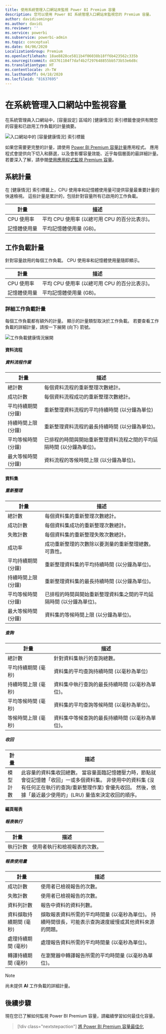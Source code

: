 ```yaml
---
title: 使用系統管理入口網站來監視 Power BI Premium 容量
description: 您可以使用 Power BI 系統管理入口網站來監視您的 Premium 容量。
author: davidiseminger
ms.author: davidi
ms.reviewer: ''
ms.service: powerbi
ms.subservice: powerbi-admin
ms.topic: conceptual
ms.date: 04/06/2020
LocalizationGroup: Premium
ms.openlocfilehash: 18ae8828ce5811b4f06038b18ff6b423562c335b
ms.sourcegitcommit: d43761104f7daf4b2f297648855bb573b53e6d8c
ms.translationtype: HT
ms.contentlocale: zh-TW
ms.lasthandoff: 04/18/2020
ms.locfileid: "81637695"
---
```

# <a name="monitor-capacities-in-the-admin-portal"></a>在系統管理入口網站中監視容量

在系統管理員入口網站中，[容量設定]  區域的 [健康情況]  索引標籤會提供有關您的容量和已啟用工作負載的計量摘要。  

![入口網站中的 [容量健康情況] 索引標籤](media/service-admin-premium-monitor-portal/admin-portal-health.png)

如果您需要更完整的計量，請使用 [Power BI Premium 容量計量](service-admin-premium-monitor-capacity.md)應用程式。 應用程式會提供向下切入和篩選，以及會影響容量效能、近乎每個層面的最詳細計量。 若要深入了解，請參閱[使用應用程式監視 Premium 容量](service-admin-premium-monitor-capacity.md)。





## <a name="system-metrics"></a>系統計量

在 [健康情況]  索引標籤上，CPU 使用率和記憶體使用量可提供容量最重要計量的快速檢視。 這些計量是累計的，包括針對容量所有已啟用的工作負載。

| **計量** | **描述** |
| --- | --- |
| CPU 使用率 | 平均 CPU 使用率 (以總可用 CPU 的百分比表示)。 |
| 記憶體使用量 | 平均記憶體使用量 (GB)。|

## <a name="workload-metrics"></a>工作負載計量

針對容量啟用的每個工作負載。 CPU 使用率和記憶體使用量隨即顯示。

| **計量** | **描述** |
| --- | --- |
| CPU 使用率 | 平均 CPU 使用率 (以總可用 CPU 的百分比表示)。 |
| 記憶體使用量 | 平均記憶體使用量 (GB)。|

### <a name="detailed-workload-metrics"></a>詳細工作負載計量

每個工作負載都有額外的計量。 顯示的計量類型取決於工作負載。 若要查看工作負載的詳細計量，請按一下展開 (向下) 箭號。

![工作負載健康情況展開](media/service-admin-premium-monitor-portal/admin-portal-health-expand.png)

#### <a name="dataflows"></a>資料流程

##### <a name="dataflow-operations"></a>資料流程作業

| **計量** | **描述** |
| --- | --- |
| 總計數 | 每個資料流程的重新整理次數總計。 |
| 成功計數 | 每個資料流程成功的重新整理次數總計。|
| 平均持續期間 (分鐘) | 重新整理資料流程的平均持續時間 (以分鐘為單位) |
| 持續時間上限 (分鐘) | 重新整理資料流程的最長持續時間 (以分鐘為單位)。 |
| 平均等候時間 (分鐘) | 已排程的時間與開始重新整理資料流程之間的平均延隔時間 (以分鐘為單位)。 |
| 最大等候時間 (分鐘) | 資料流程的等候時間上限 (以分鐘為單位)。  |

#### <a name="datasets"></a>資料集

##### <a name="refresh"></a>重新整理

| **計量** | **描述** |
| --- | --- |
| 總計數 | 每個資料集的重新整理次數總計。 |
| 成功計數 | 每個資料集成功的重新整理次數總計。 |
| 失敗計數 | 每個資料集的重新整理失敗次數總計。 |
| 成功率  | 成功重新整理的次數除以要測量的重新整理總數。 可靠性。 |
| 平均持續期間 (分鐘) | 重新整理資料集的平均持續時間 (以分鐘為單位)。  |
| 持續時間上限 (分鐘) | 重新整理資料集的最長持續時間 (以分鐘為單位)。 |
| 平均等候時間 (分鐘) | 已排程的時間與開始重新整理資料集之間的平均延隔時間 (以分鐘為單位)。 |
| 最大等候時間 (分鐘) | 資料集的等候時間上限 (以分鐘為單位)。 |

##### <a name="query"></a>查詢

| **計量** | **描述** |
| --- | --- |
| 總計數 | 針對資料集執行的查詢總數。 |
| 平均持續期間 (毫秒) |資料集的平均查詢持續時間 (以毫秒為單位)|
| 持續時間上限 (毫秒) |資料集中執行查詢的最長持續時間 (以毫秒為單位)。 |
| 平均等候時間 (毫秒) |資料集的平均查詢等候時間 (以毫秒為單位)。 |
| 等候時間上限 (毫秒) |資料集中等候查詢的最長持續時間 (以毫秒為單位)。 |

##### <a name="eviction"></a>收回

| **計量** | **描述** |
| --- | --- |
| 模型計數 | 此容量的資料集收回總數。 當容量面臨記憶體壓力時，節點就會從記憶體「收回」一或多個資料集。 非使用中的資料集 (沒有任何正在執行的查詢/重新整理作業) 會優先收回。 然後，依據「最近最少使用的」(LRU) 量值來決定收回的順序。 |

#### <a name="paginated-reports"></a>編頁報表

##### <a name="report-execution"></a>報表執行

| **計量** | **描述** |
| --- | --- |
| 執行計數  | 使用者執行和檢視報表的次數。|

##### <a name="report-usage"></a>報表使用量

| **計量** | **描述** |
| --- | --- |
| 成功計數 | 使用者已檢視報告的次數。 |
| 失敗計數 |使用者已檢視報告的次數。|
| 資料列計數 |報告中資料的資料列數。 |
| 資料擷取持續期間 (毫秒) |擷取報表資料所需的平均時間量 (以毫秒為單位)。 持續時間很長，可能表示查詢速度緩慢或其他資料來源的問題。  |
| 處理持續期間 (毫秒) |處理報告資料所需的平均時間量 (以毫秒為單位)。 |
| 轉譯持續期間 (毫秒) |在瀏覽器中轉譯報告所需的平均時間量 (以毫秒為單位)。 |

> [!NOTE]
> 尚未提供 **AI** 工作負載的詳細計量。

## <a name="next-steps"></a>後續步驟

現在您已了解如何監視 Power BI Premium 容量，請繼續學習如何最佳化容量。

> [!div class="nextstepaction"]
> [將 Power BI Premium 容量最佳化](service-premium-capacity-optimize.md)
